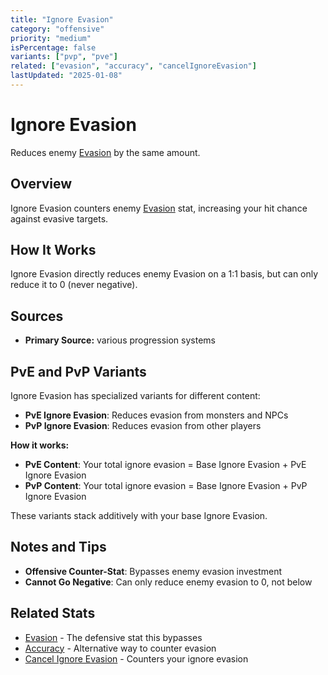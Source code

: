 ```yaml
---
title: "Ignore Evasion"
category: "offensive"
priority: "medium"
isPercentage: false
variants: ["pvp", "pve"]
related: ["evasion", "accuracy", "cancelIgnoreEvasion"]
lastUpdated: "2025-01-08"
---
```


# Ignore Evasion

Reduces enemy [Evasion](/stats/evasion) by the same amount.

## Overview

Ignore Evasion counters enemy [Evasion](/stats/evasion) stat, increasing your hit chance against evasive targets.

## How It Works

Ignore Evasion directly reduces enemy Evasion on a 1:1 basis, but can only reduce it to 0 (never negative).

## Sources

- **Primary Source:** various progression systems

## PvE and PvP Variants

Ignore Evasion has specialized variants for different content:

- **PvE Ignore Evasion**: Reduces evasion from monsters and NPCs
- **PvP Ignore Evasion**: Reduces evasion from other players

**How it works:**
- **PvE Content**: Your total ignore evasion = Base Ignore Evasion + PvE Ignore Evasion
- **PvP Content**: Your total ignore evasion = Base Ignore Evasion + PvP Ignore Evasion

These variants stack additively with your base Ignore Evasion.

## Notes and Tips

- **Offensive Counter-Stat**: Bypasses enemy evasion investment
- **Cannot Go Negative**: Can only reduce enemy evasion to 0, not below

## Related Stats

- [Evasion](/stats/evasion) - The defensive stat this bypasses
- [Accuracy](/stats/accuracy) - Alternative way to counter evasion
- [Cancel Ignore Evasion](/stats/cancel-ignore-evasion) - Counters your ignore evasion